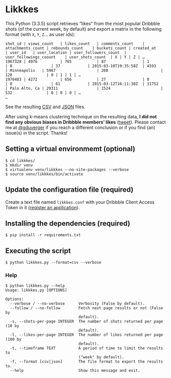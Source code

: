 Likkkes
=======

This Python (3.3.5) script retrieves “likes” from the most popular Dribbble shots (of the current week, by default) and export a matrix in the following format (with `X`, `Y`, `Z`… as user ids):

	shot_id	| views_count	| likes_count	| comments_count	| attachments_count	| rebounds_count	| buckets_count	| created_at			| user_id	| user_location	| user_followers_count	| user_followings_coount	| user_shots_count	| X	| Y	| Z	| …
	1967328	| 4976			| 765			| 87				| 1					| 0					| 37			| 2015-03-10T19:35:58Z	| 4593		| Minneapolis	| 5967					| 208						| 128				| 0	| 1	| 1	| …
	1970483	| 4272			| 656			| 27				| 0					| 0					| 61			| 2015-03-12T16:11:30Z	| 31752		| Palo Alto, Ca	| 29311					| 1524						| 532				| 0	| 0	| 0	| …
	…

See the resulting [CSV](https://github.com/gduverger/likkkes/blob/master/likkkes.csv) and [JSON](https://github.com/gduverger/likkkes/blob/master/likkkes.json) files.

After using k-means clustering technique on the resulting data, **I did not find any obvious biases in Dribbble members' likes** ([tweet](https://twitter.com/gduverger/status/577174550061948930)). Please contact me at [@gduverger](https://twitter.com/gduverger) if you reach a different conclusion or if you find (an) issue(s) in the script. Thanks!

Setting a virtual environmemt (optional)
----------------------------------------

	$ cd likkkes/
	$ mkdir venv
	$ virtualenv venv/likkkes --no-site-packages --verbose
	$ source venv/likkkes/bin/activate

Update the configuration file (required)
---------------------------------------

Create a text file named `likkkes.conf` with your Dribbble Client Access Token in it ([register an application](https://dribbble.com/account/applications/new)).

Installing the dependencies (required)
--------------------------------------

	$ pip install -r requirements.txt

Executing the script
--------------------

	$ python likkkes.py --format=csv --verbose

### Help

	$ python likkkes.py --help
	Usage: likkkes.py [OPTIONS]

	Options:
	  --verbose / --no-verbose      Verbosity (False by default).
	  --follow / --no-follow        Fetch next page results or not (False by
	                                default).
	  -s, --shots-per-page INTEGER  The number of shots returned per page (10 by
	                                default).
	  -l, --likes-per-page INTEGER  The number of likes returned per page (100 by
	                                default).
	  -t, --timeframe TEXT          A period of time to limit the results to
	                                ("week" by default).
	  -f, --format [csv|json]       The file format to export the results to.
	  --help                        Show this message and exit.
